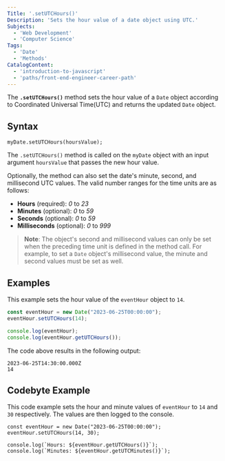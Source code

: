 ```yaml
---
Title: '.setUTCHours()'
Description: 'Sets the hour value of a date object using UTC.'
Subjects:
  - 'Web Development'
  - 'Computer Science'
Tags:
  - 'Date'
  - 'Methods'
CatalogContent:
  - 'introduction-to-javascript'
  - 'paths/front-end-engineer-career-path'
---
```


The **`.setUTCHours()`** method sets the hour value of a `Date` object according to Coordinated Universal Time(UTC) and returns the updated `Date` object.

## Syntax

```pseudo
myDate.setUTCHours(hoursValue);
```

The `.setUTCHours()` method is called on the `myDate` object with an input argument `hoursValue` that passes the new hour value.

Optionally, the method can also set the date's minute, second, and millisecond UTC values. The valid number ranges for the time units are as follows:

- **Hours** (required): _0_ to _23_
- **Minutes** (optional): _0_ to _59_
- **Seconds** (optional): _0_ to _59_
- **Milliseconds** (optional): _0_ to _999_

> **Note**: The object's second and millisecond values can only be set when the preceding time unit is defined in the method call. For example, to set a `Date` object's millisecond value, the minute and second values must be set as well.

## Examples

This example sets the hour value of the `eventHour` object to `14`.

```javascript
const eventHour = new Date("2023-06-25T00:00:00");
eventHour.setUTCHours(14);

console.log(eventHour);
console.log(eventHour.getUTCHours());
```

The code above results in the following output:

```shell
2023-06-25T14:30:00.000Z
14
```

## Codebyte Example

This code example sets the hour and minute values of `eventHour` to `14` and `30` respectively. The values are then logged to the console.

```codebyte/javascript
const eventHour = new Date("2023-06-25T00:00:00");
eventHour.setUTCHours(14, 30);

console.log(`Hours: ${eventHour.getUTCHours()}`);
console.log(`Minutes: ${eventHour.getUTCMinutes()}`);
```

